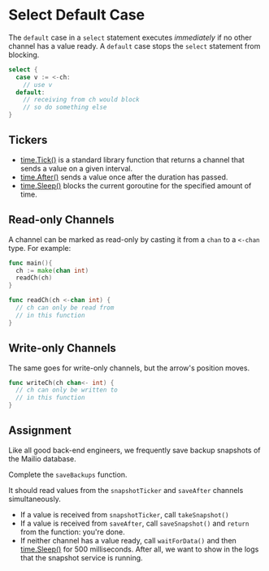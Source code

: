 # Select Default Case

The `default` case in a `select` statement executes *immediately* if no other channel has a value ready. A `default` case stops the `select` statement from blocking.

```go
select {
  case v := <-ch:
    // use v
  default:
    // receiving from ch would block
    // so do something else
}
```

## Tickers

* [time.Tick()](https://golang.org/pkg/time/#Tick) is a standard library function that returns a channel that sends a value on a given interval.
* [time.After()](https://golang.org/pkg/time/#After) sends a value once after the duration has passed.
* [time.Sleep()](https://golang.org/pkg/time/#Sleep) blocks the current goroutine for the specified amount of time.

## Read-only Channels

A channel can be marked as read-only by casting it from a `chan` to a `<-chan` type. For example:

```go
func main(){
  ch := make(chan int)
  readCh(ch)
}

func readCh(ch <-chan int) {
  // ch can only be read from
  // in this function
}
```

## Write-only Channels

The same goes for write-only channels, but the arrow's position moves.

```go
func writeCh(ch chan<- int) {
  // ch can only be written to
  // in this function
}
```

## Assignment

Like all good back-end engineers, we frequently save backup snapshots of the Mailio database.

Complete the `saveBackups` function.

It should read values from the `snapshotTicker` and `saveAfter` channels simultaneously.

* If a value is received from `snapshotTicker`, call `takeSnapshot()`
* If a value is received from `saveAfter`, call `saveSnapshot()` and `return` from the function: you're done.
* If neither channel has a value ready, call `waitForData()` and then [time.Sleep()](https://pkg.go.dev/time#example-Sleeps) for 500 milliseconds. After all, we want to show in the logs that the snapshot service is running.
